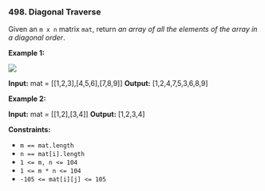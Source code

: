 ### 498\. Diagonal Traverse

Given an `m x n` matrix `mat`, return _an array of all the elements of the array in a diagonal order_.

**Example 1:**

![](https://assets.leetcode.com/uploads/2021/04/10/diag1-grid.jpg)

**Input:** mat = \[\[1,2,3\],\[4,5,6\],\[7,8,9\]\]
**Output:** \[1,2,4,7,5,3,6,8,9\]

**Example 2:**

**Input:** mat = \[\[1,2\],\[3,4\]\]
**Output:** \[1,2,3,4\]

**Constraints:**

*   `m == mat.length`
*   `n == mat[i].length`
*   `1 <= m, n <= 104`
*   `1 <= m * n <= 104`
*   `-105 <= mat[i][j] <= 105`
